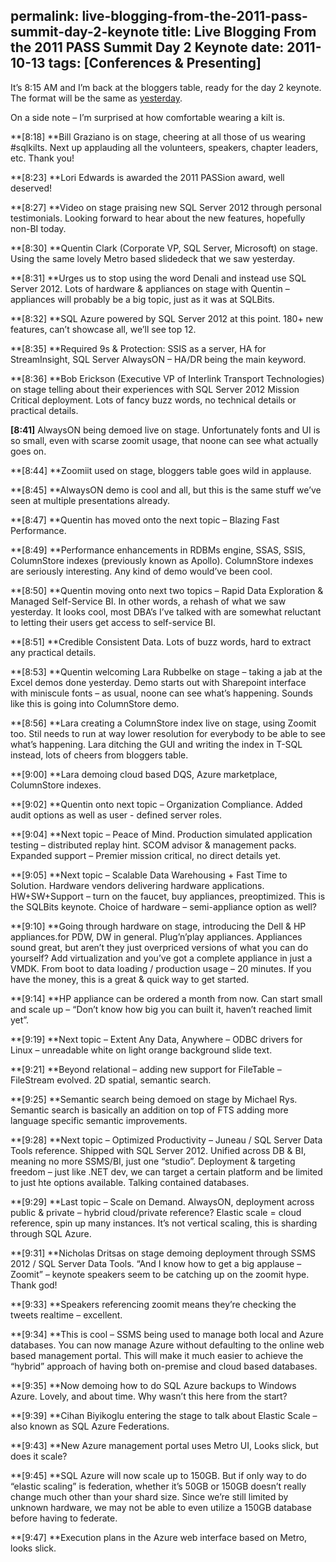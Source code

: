 permalink: live-blogging-from-the-2011-pass-summit-day-2-keynote
title: Live Blogging From the 2011 PASS Summit Day 2 Keynote
date: 2011-10-13
tags: [Conferences & Presenting]
---
It’s 8:15 AM and I’m back at the bloggers table, ready for the day 2 keynote. The format will be the same as [yesterday](http://improve.dk/archive/2011/10/12/live-blogging-from-the-2011-pass-summit-day-1-keynote.aspx).

<!-- more -->

On a side note – I’m surprised at how comfortable wearing a kilt is.

**[8:18]  **Bill Graziano is on stage, cheering at all those of us wearing #sqlkilts. Next up applauding all the volunteers, speakers, chapter leaders, etc. Thank you!

**[8:23]  **Lori Edwards is awarded the 2011 PASSion award, well deserved!

**[8:27]  **Video on stage praising new SQL Server 2012 through personal testimonials. Looking forward to hear about the new features, hopefully non-BI today.

**[8:30]  **Quentin Clark (Corporate VP, SQL Server, Microsoft) on stage. Using the same lovely Metro based slidedeck that we saw yesterday.

**[8:31]  **Urges us to stop using the word Denali and instead use SQL Server 2012. Lots of hardware & appliances on stage with Quentin – appliances will probably be a big topic, just as it was at SQLBits.

**[8:32]  **SQL Azure powered by SQL Server 2012 at this point. 180+ new features, can’t showcase all, we’ll see top 12.

**[8:35]  **Required 9s & Protection: SSIS as a server, HA for StreamInsight, SQL Server AlwaysON – HA/DR being the main keyword.

**[8:36]  **Bob Erickson (Executive VP of Interlink Transport Technologies) on stage telling about their experiences with SQL Server 2012 Mission Critical deployment. Lots of fancy buzz words, no technical details or practical details.

**[8:41]**  AlwaysON being demoed live on stage. Unfortunately fonts and UI is so small, even with scarse zoomit usage, that noone can see what actually goes on.

**[8:44]  **Zoomiit used on stage, bloggers table goes wild in applause.

**[8:45]  **AlwaysON demo is cool and all, but this is the same stuff we’ve seen at multiple presentations already.

**[8:47]  **Quentin has moved onto the next topic – Blazing Fast Performance.

**[8:49]  **Performance enhancements in RDBMs engine, SSAS, SSIS, ColumnStore indexes (previously known as Apollo). ColumnStore indexes are seriously interesting. Any kind of demo would’ve been cool.

**[8:50]  **Quentin moving onto next two topics – Rapid Data Exploration & Managed Self-Service BI. In other words, a rehash of what we saw yesterday. It looks cool, most DBA’s I’ve talked with are somewhat reluctant to letting their users get access to self-service BI.

**[8:51]  **Credible Consistent Data. Lots of buzz words, hard to extract any practical details.

**[8:53]  **Quentin welcoming Lara Rubbelke on stage – taking a jab at the Excel demos done yesterday. Demo starts out with Sharepoint interface with miniscule fonts – as usual, noone can see what’s happening. Sounds like this is going into ColumnStore demo.

**[8:56]  **Lara creating a ColumnStore index live on stage, using Zoomit too. Stil needs to run at way lower resolution for everybody to be able to see what’s happening. Lara ditching the GUI and writing the index in T-SQL instead, lots of cheers from bloggers table.

**[9:00]  **Lara demoing cloud based DQS, Azure marketplace, ColumnStore indexes.

**[9:02]  **Quentin onto next topic – Organization Compliance. Added audit options as well as user - defined server roles.

**[9:04]  **Next topic – Peace of Mind. Production simulated application testing – distributed replay hint. SCOM advisor & management packs. Expanded support – Premier mission critical, no direct details yet.

**[9:05]  **Next topic – Scalable Data Warehousing + Fast Time to Solution. Hardware vendors delivering hardware applications. HW+SW+Support – turn on the faucet, buy appliances, preoptimized. This is the SQLBits keynote. Choice of hardware – semi-appliance option as well?

**[9:10]  **Going through hardware on stage, introducing the Dell & HP appliances.for PDW, DW in general. Plug’n’play appliances. Appliances sound great, but aren’t they just overpriced versions of what you can do yourself? Add virtualization and you’ve got a complete appliance in just a VMDK. From boot to data loading / production usage – 20 minutes. If you have the money, this is a great & quick way to get started.

**[9:14]  **HP appliance can be ordered a month from now. Can start small and scale up – “Don’t know how big you can built it, haven’t reached limit yet”.

**[9:19]  **Next topic – Extent Any Data, Anywhere – ODBC drivers for Linux – unreadable white on light orange background slide text.

**[9:21]  **Beyond relational – adding new support for FileTable – FileStream evolved. 2D spatial, semantic search.

**[9:25]  **Semantic search being demoed on stage by Michael Rys. Semantic search is basically an addition on top of FTS adding more language specific semantic improvements.

**[9:28]  **Next topic – Optimized Productivity – Juneau / SQL Server Data Tools reference. Shipped with SQL Server 2012. Unified across DB & BI, meaning no more SSMS/BI, just one “studio”. Deployment & targeting freedom – just like .NET dev, we can target a certain platform and be limited to just hte options available. Talking contained databases.

**[9:29]  **Last topic – Scale on Demand. AlwaysON, deployment across public & private – hybrid cloud/private reference? Elastic scale = cloud reference, spin up many instances. It’s not vertical scaling, this is sharding through SQL Azure.

**[9:31]  **Nicholas Dritsas on stage demoing deployment through SSMS 2012 / SQL Server Data Tools. “And I know how to get a big applause – Zoomit” – keynote speakers seem to be catching up on the zoomit hype. Thank god!

**[9:33]  **Speakers referencing zoomit means they’re checking the tweets realtime – excellent.

**[9:34]  **This is cool – SSMS being used to manage both local and Azure databases. You can now manage Azure without defaulting to the online web based management portal. This will make it much easier to achieve the “hybrid” approach of having both on-premise and cloud based databases.

**[9:35]  **Now demoing how to do SQL Azure backups to Windows Azure. Lovely, and about time. Why wasn’t this here from the start?

**[9:39]  **Cihan Biyikoglu entering the stage to talk about Elastic Scale – also known as SQL Azure Federations.

**[9:43]  **New Azure management portal uses Metro UI, Looks slick, but does it scale?

**[9:45]  **SQL Azure will now scale up to 150GB. But if only way to do “elastic scaling” is federation, whether it’s 50GB or 150GB doesn’t really change much other than your shard size. Since we’re still limited by unknown hardware, we may not be able to even utilize a 150GB database before having to federate.

**[9:47]  **Execution plans in the Azure web interface based on Metro, looks slick.
